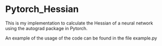 # Pytorch_Hessian
This is my implementation to calculate the Hessian of a neural network using the autograd package in Pytorch.

An example of the usage of the code can be found in the file example.py


